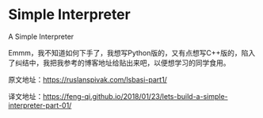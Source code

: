 # Simple Interpreter
A Simple Interpreter

Emmm，我不知道如何下手了，我想写Python版的，又有点想写C++版的，陷入了纠结中，我把我参考的博客地址给贴出来吧，以便想学习的同学食用。

原文地址：https://ruslanspivak.com/lsbasi-part1/

译文地址：https://feng-qi.github.io/2018/01/23/lets-build-a-simple-interpreter-part-01/
